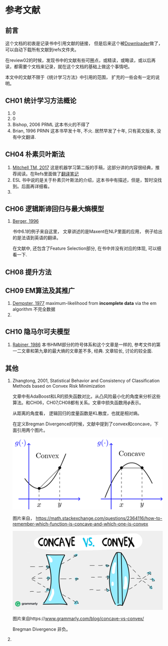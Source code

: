 # 参考文献

## 前言

这个文档的初衷是记录书中引用文献的链接， 但是后来这个被[Downloader](../ref_downloader.sh)做了， 可以自动下载所有文献到refs文件夹。

在review02的时候，发现书中的文献有些可圈点，或精读，或略读，或以后再读，都需要个文档来记录，就在这个文档的基础上做这个事情吧。

本文中的文献不限于《统计学习方法》中引用的范围， 扩充的一些会有一定的说明。

## CH01 统计学习方法概论

1. 0
1. 0
1. Bishop, 2006 PRML 这本书火的不得了
1. Brian, 1996 PRNN 这本书早发十年, 不火. 居然早发了十年, 只有英文版本, 没有中文翻译. 

## CH04 朴素贝叶斯法

1. [Mitchell TM, 2017](http://www.cs.cmu.edu/~tom/mlbook/NBayesLogReg.pdf)
   这是机器学习第二版的手稿，这部分讲的内容很经典，推荐阅读。在Refs里面做了[翻译笔记](r_0401.md)
1. ESL
   书中说的是关于朴素贝叶斯法的介绍，这本书中有描述，但是，暂时没找到。后面再详细看。
1. 

## CH06 逻辑斯谛回归与最大熵模型

1. [Berger, 1996](http://www.cs.cornell.edu/courses/cs5740/2016sp/resources/maxent.pdf)

   书中6.1的例子来自这里， 文章讲述的是Maxent在NLP里面的应用， 例子给出的是法语到英语的翻译。 

   在文献中, 还包含了Feature Selection部分, 在书中并没有对应的体现, 可以细看一下.


## CH08 提升方法



## CH09 EM算法及其推广

1. [Dempster, 1977](http://web.mit.edu/6.435/www/Dempster77.pdf)
   maximum-likelihood from **incomplete data** via the em algorithm
   不完全数据
1. 

## CH10 隐马尔可夫模型

1. [Rabiner, 1986](https://www.cs.umb.edu/~rvetro/vetroBioComp/HMM/Rabiner1986%20An%20Introduction%20to%20Hidden%20Markov%20Models.pdf)
   本书HMM部分的符号体系和这个文章是一样的, 参考文件的第一二文章和第九章的最大熵的文章差不多, 经典. 文章较长, 讨论的较全面.

## 其他

1. Zhangtong, 2001, Statistical Behavior and Consistency of Classification Methods based on Convex Risk Minimization

   文章中有AdaBoost和LR的损失函数对比，从凸风险最小化的角度来分析这些算法。和CH06，CH07,CH08都有关系。文章中损失函数用$\phi$表示。

   从距离的角度看， 逻辑回归的度量函数是KL散度，也就是相对熵。

   在定义Bregman Divergence的时候，文献中提到了convex和concave，下面引用两个图片。

   ![img](assets/GNBZ4.png)

   图片来自， https://math.stackexchange.com/questions/2364116/how-to-remember-which-function-is-concave-and-which-one-is-convex

   ![Concave vs. Convex image](assets/Concave-vs.-Convex.jpg)

   图片来自https://www.grammarly.com/blog/concave-vs-convex/

   Bregman Divergence 非负。

1. 
